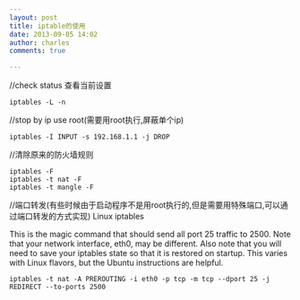 ```yaml
---
layout: post
title: iptable的使用
date: 2013-09-05 14:02
author: charles
comments: true

---
```

//check status 查看当前设置  

`iptables -L -n`

//stop by ip use root(需要用root执行,屏蔽单个ip)  

`iptables -I INPUT -s 192.168.1.1 -j DROP`  

//清除原来的防火墙规则  

`iptables -F`  
`iptables -t nat -F`  
`iptables -t mangle -F`  

//端口转发(有些时候由于启动程序不是用root执行的,但是需要用特殊端口,可以通过端口转发的方式实现)
Linux iptables

This is the magic command that should send all port 25 traffic to 2500. Note that your network interface, eth0, may be different. Also note that you will need to save your iptables state so that it is restored on startup. This varies with Linux flavors, but the Ubuntu instructions are helpful.

`iptables -t nat -A PREROUTING -i eth0 -p tcp -m tcp --dport 25 -j REDIRECT --to-ports 2500`

